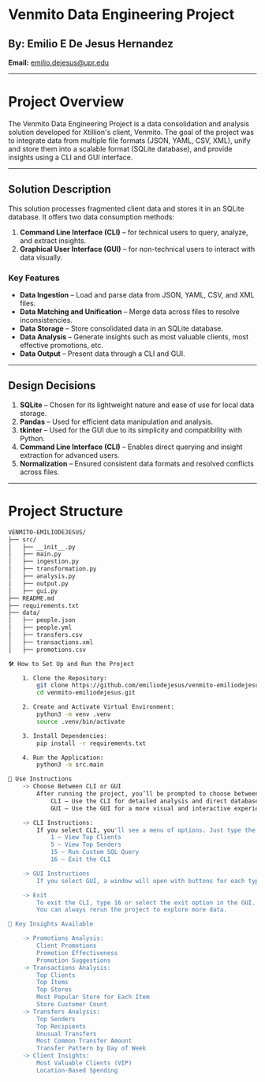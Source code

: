 # Venmito Data Engineering Project
## By: Emilio E De Jesus Hernandez
**Email:** emilio.dejesus@upr.edu

---

# **Project Overview**
The Venmito Data Engineering Project is a data consolidation and analysis solution developed for Xtillion's client, Venmito. The goal of the project was to integrate data from multiple file formats (JSON, YAML, CSV, XML), unify and store them into a scalable format (SQLite database), and provide insights using a CLI and GUI interface.

---

## **Solution Description**
This solution processes fragmented client data and stores it in an SQLite database. It offers two data consumption methods:
1. **Command Line Interface (CLI)** – for technical users to query, analyze, and extract insights.
2. **Graphical User Interface (GUI)** – for non-technical users to interact with data visually.

### **Key Features**
- **Data Ingestion** – Load and parse data from JSON, YAML, CSV, and XML files.
- **Data Matching and Unification** – Merge data across files to resolve inconsistencies.
- **Data Storage** – Store consolidated data in an SQLite database.
- **Data Analysis** – Generate insights such as most valuable clients, most effective promotions, etc.
- **Data Output** – Present data through a CLI and GUI.

---

## **Design Decisions**
1. **SQLite** – Chosen for its lightweight nature and ease of use for local data storage.
2. **Pandas** – Used for efficient data manipulation and analysis.
3. **tkinter** – Used for the GUI due to its simplicity and compatibility with Python.
4. **Command Line Interface (CLI)** – Enables direct querying and insight extraction for advanced users.
5. **Normalization** – Ensured consistent data formats and resolved conflicts across files.

---

# **Project Structure**
```bash
VENMITO-EMILIODEJESUS/
├── src/
│   ├── __init__.py
│   ├── main.py
│   ├── ingestion.py
│   ├── transformation.py
│   ├── analysis.py
│   ├── output.py
│   ├── gui.py
├── README.md
├── requirements.txt
├── data/
│   ├── people.json
│   ├── people.yml
│   ├── transfers.csv
│   ├── transactions.xml
│   ├── promotions.csv

🛠️ How to Set Up and Run the Project

    1. Clone the Repository:
        git clone https://github.com/emiliodejesus/venmito-emiliodejesus.git
        cd venmito-emiliodejesus.git

    2. Create and Activate Virtual Environment:
        python3 -m venv .venv
        source .venv/bin/activate

    3. Install Dependencies:
        pip install -r requirements.txt

    4. Run the Application:
        python3 -m src.main

📕 Use Instructions
    -> Choose Between CLI or GUI
        After running the project, you’ll be prompted to choose between the Command Line Interface (CLI) or the Graphical User Interface (GUI):
            CLI – Use the CLI for detailed analysis and direct database queries.
            GUI – Use the GUI for a more visual and interactive experience.

    -> CLI Instructions:
        If you select CLI, you'll see a menu of options. Just type the corresponding number and press Enter to get the analysis or data you want. For example:
            1 – View Top Clients
            5 – View Top Senders
            15 – Run Custom SQL Query
            16 – Exit the CLI

    -> GUI Instructions
        If you select GUI, a window will open with buttons for each type of analysis. Just click the button to view the corresponding data.

    -> Exit
        To exit the CLI, type 16 or select the exit option in the GUI.
        You can always rerun the project to explore more data.

🔎 Key Insights Available

    -> Promotions Analysis:
        Client Promotions
        Promotion Effectiveness
        Promotion Suggestions
    -> Transactions Analysis:
        Top Clients
        Top Items
        Top Stores
        Most Popular Store for Each Item
        Store Customer Count
    -> Transfers Analysis:
        Top Senders
        Top Recipients
        Unusual Transfers
        Most Common Transfer Amount
        Transfer Pattern by Day of Week
    -> Client Insights:
        Most Valuable Clients (VIP)
        Location-Based Spending
